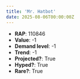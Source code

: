 ```yaml
---
title: 'Mr. Hatbot'
date: 2025-08-06T00:00:00Z
---
```

- **RAP**: 110846
- **Value**: -1
- **Demand level**: -1
- **Trend**: -1
- **Projected?**: True
- **Hyped?**: True
- **Rare?**: True
